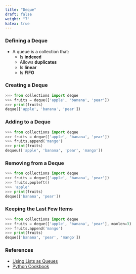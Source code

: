 ```yaml
---
title: "Deque"
draft: false
weight: "7"
katex: true
---
```


### Defining a Deque
- A queue is a collection that:
	- Is **indexed**
	- Allows **duplicates**
	- Is **linear**
	- Is **FIFO**

### Creating a Deque

```python
>>> from collections import deque
>>> fruits = deque(['apple', 'banana', 'pear'])
>>> print(fruits)
deque(['apple', 'banana', 'pear'])
```

### Adding to a Deque

```python
>>> from collections import deque
>>> fruits = deque(['apple', 'banana', 'pear'])
>>> fruits.append('mango')
>>> print(fruits)
dequeu(['apple', 'banana', 'pear', 'mango'])
```

### Removing from a Deque

```python
>>> from collections import deque
>>> fruits = deque(['apple', 'banana', 'pear'])
>>> fruits.popleft()
>>> 'apple'
>>> print(fruits)
deque(['banana', 'pear'])
```

### Keeping the Last Few Items

```python
>>> from collections import deque
>>> fruits = deque(['apple', 'banana', 'pear'], maxlen=3)
>>> fruits.append('mango')
>>> print(fruits)
deque(['banana', 'pear', 'mango'])
```

### References
- [Using Lists as Queues](https://docs.python.org/3/tutorial/datastructures.html#using-lists-as-queues)
- [Python Cookbook](https://d.cxcore.net/Python/Python_Cookbook_3rd_Edition.pdf)
